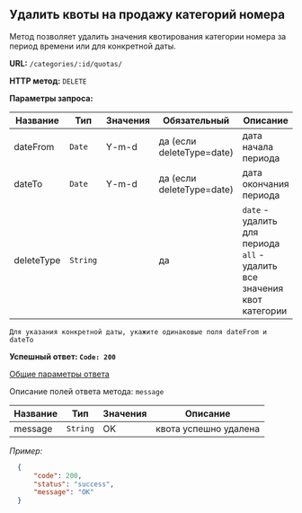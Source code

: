 **Удалить квоты на продажу категорий номера**
-----------------------------------

Метод позволяет удалить значения квотирования категории номера за период времени или для конкретной даты.

**URL:** `/categories/:id/quotas/`

**HTTP метод:** `DELETE`

**Параметры запроса:**

| Название   | Тип      | Значения | Обязательный              | Описание                                                                        |
|------------|----------|----------|---------------------------|---------------------------------------------------------------------------------|
| dateFrom   | `Date`   | Y-m-d    | да (если deleteType=date) | дата начала периода                                                             |
| dateTo     | `Date`   | Y-m-d    | да (если deleteType=date) | дата окончания периода                                                          |
| deleteType | `String` |          | да                        | `date` - удалить для периода <br/> `all` -  удалить все значения квот категории |

    Для указания конкретной даты, укажите одинаковые поля dateFrom и dateTo


**Успешный ответ: `Code: 200`**

[Общие параметры ответа](../../main.response.md)

Описание полей ответа метода: `message`

| Название         | Тип       | Значения | Описание              |
|------------------|-----------|----------|-----------------------|
| message          | `String`  | OK       | квота успешно удалена |

_Пример:_

```json
  {
      "code": 200,
      "status": "success",
      "message": "OK"
  }
```
